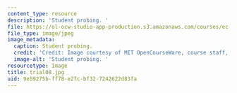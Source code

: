 ```yaml
---
content_type: resource
description: 'Student probing. '
file: https://ol-ocw-studio-app-production.s3.amazonaws.com/courses/ec-s06-design-for-demining-spring-2007/9e59275bff78e27cbf327242622d83fa_trial08.jpg
file_type: image/jpeg
image_metadata:
  caption: Student probing.
  credit: 'Credit: Image courtesy of MIT OpenCourseWare, course staff, and students.'
  image-alt: 'Student probing. '
resourcetype: Image
title: trial08.jpg
uid: 9e59275b-ff78-e27c-bf32-7242622d83fa
---
```

